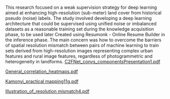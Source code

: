This research focused on a weak supervision strategy for deep learning aimed at enhancing high-resolution (sub-meter) land cover from historical pseudo (noise) labels. The study involved developing a deep learning architecture that could be supervised
using unified noise or imbalanced datasets as a reasonable training set during the knowledge acquisition phase, to be used later Created using Resumonk - Online Resume Builder in the inference phase. The main concern was how to overcome the barriers of spatial resolution mismatch between pairs of
machine learning to train sets derived from high-resolution images representing complex urban features and rural image features, regardless of photogrammetric and heterogeneity in landforms.
[C2FNet_convs_componentsPresentation1.pdf](https://github.com/user-attachments/files/17370037/C2FNet_convs_componentsPresentation1.pdf)

[General_correlation_heatmaps.pdf](https://github.com/user-attachments/files/17370045/General_correlation_heatmaps.pdf)

[Kamonyi_practical mapping11g.pdf](https://github.com/user-attachments/files/17370076/Kamonyi_practical.mapping11g.pdf)

[Illustration_of_resolution mismatch4.pdf](https://github.com/user-attachments/files/17370077/Illustration_of_resolution.mismatch4.pdf)
